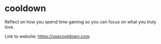# cooldown
Reflect on how you spend time gaming so you can focus on what you truly love.

Link to website: https://usecooldown.com
